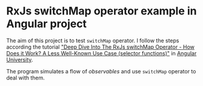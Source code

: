 # RxJs switchMap operator example in Angular project

The aim of this project is to test `switchMap` operator. I follow the steps according the tutorial ["Deep Dive Into The RxJs switchMap Operator - How Does it Work? A Less Well-Known Use Case (selector functions)"](http://blog.angular-university.io/rxjs-switchmap-operator/) in [Angular University](https://angular-university.io/).


The program simulates a flow of *observables* and use `switchMap` operator to deal with them.
